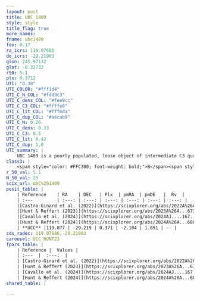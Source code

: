 ```yaml
---
layout: post
title: UBC 1409
style: style
title_flag: true
more_names: 
fname: ubc1409
fov: 0.17
ra_icrs: 119.07686
de_icrs: -29.21903
glon: 245.97132
glat: -0.32732
r50: 5.1
plx: 0.3712
UTI: "0.38"
UTI_COLOR: "#fff1d4"
UTI_C_N_COL: "#fdd9c3"
UTI_C_dens_COL: "#fee8cc"
UTI_C_C3_COL: "#ffffe8"
UTI_C_lit_COL: "#fff6da"
UTI_C_dup_COL: "#a6cab9"
UTI_C_N: 0.26
UTI_C_dens: 0.33
UTI_C_C3: 0.5
UTI_C_lit: 0.42
UTI_C_dup: 1.0
UTI_summary: |
    UBC 1409 is a poorly populated, loose object of intermediate C3 quality. It was recently reported in the literature.
class3: |
    <span style="color: #FFC300; font-weight: bold;">B</span><span style="color: #FFC300; font-weight: bold;">B</span>
r_50_val: 5.1
N_50_val: 26
scix_url: UBC%201409
posit_table: |
    | Reference    | RA    | DEC   | Plx  | pmRA  | pmDE   |  Rv  |
    | :---         | :---: | :---: | :---: | :---: | :---: | :---: |
    |[Castro-Ginard et al. (2022)](https://scixplorer.org/abs/2022A%26A...661A.118C) | 119.07 | -29.23 | 0.37 | -2.1 | 1.87 | -- |
    |[Hunt & Reffert (2023)](https://scixplorer.org/abs/2023A%26A...673A.114H) | 119.031 | -29.174 | 0.363 | -2.083 | 1.857 | -- |
    |[Cavallo et al. (2024)](https://scixplorer.org/abs/2024AJ....167...12C) | 119.042 | -29.2 | 0.366 | -- | -- | -- |
    |[Hunt & Reffert (2024)](https://scixplorer.org/abs/2024A%26A...686A..42H) | 119.031 | -29.174 | 0.363 | -2.083 | 1.857 | -- |
    | **UCC** |119.077 | -29.219 | 0.371 | -2.104 | 1.851 | -- | 
cds_radec: 119.07686,-29.21903
carousel: UCC_HUNT23
fpars_table: |
    | Reference |  Values |
    | :---  |  :---:  |
    | [Castro-Ginard et al. (2022)](https://scixplorer.org/abs/2022A%26A...661A.118C) | `AV=0.896, Dist=3266, logAge=8.246` |
    | [Hunt & Reffert (2023)](https://scixplorer.org/abs/2023A%26A...673A.114H) | `AV50=1.285, diffAV50=1.616, MOD50=11.981, logAge50=8.517` |
    | [Cavallo et al. (2024)](https://scixplorer.org/abs/2024AJ....167...12C) | `AV50=1.51, dMod50=12.75, logAge50=8.44, [Fe/H]50=0.34` |
    | [Hunt & Reffert (2024)](https://scixplorer.org/abs/2024A%26A...686A..42H) | `MassJ=207.653` |
shared_table: |
    
---
```

